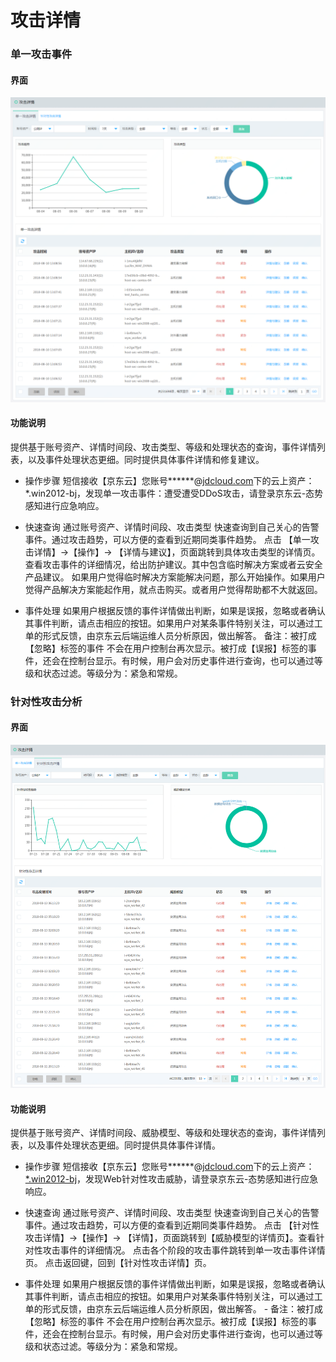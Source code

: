 # 攻击详情

### 单一攻击事件

#### 界面

![](https://github.com/jdcloudcom/cn/blob/cn-csa/image/Situational-Awareness/ad-1.png)

#### 功能说明
提供基于账号资产、详情时间段、攻击类型、等级和处理状态的查询，事件详情列表，以及事件处理状态更细。同时提供具体事件详情和修复建议。

- 操作步骤
短信接收【京东云】您账号***\***@[jdcloud.com](https://jdcloud.com/)下的云上资产：*.win2012-bj，发现单一攻击事件：遭受遭受DDoS攻击，请登录京东云-态势感知进行应急响应。

 - 快速查询
通过账号资产、详情时间段、攻击类型 快速查询到自己关心的告警事件。通过攻击趋势，可以方便的查看到近期同类事件趋势。
点击 【单一攻击详情】->【操作】-> 【详情与建议】，页面跳转到具体攻击类型的详情页。查看攻击事件的详细情况，给出防护建议。其中包含临时解决方案或者云安全产品建议。
如果用户觉得临时解决方案能解决问题，那么开始操作。如果用户觉得产品解决方案能起作用，就点击购买。或者用户觉得帮助都不大就返回。

  - 事件处理
如果用户根据反馈的事件详情做出判断，如果是误报，忽略或者确认其事件判断，请点击相应的按钮。如果用户对某条事件特别关注，可以通过工单的形式反馈，由京东云后端运维人员分析原因，做出解答。
备注：被打成【忽略】标签的事件 不会在用户控制台再次显示。被打成【误报】标签的事件，还会在控制台显示。有时候，用户会对历史事件进行查询，也可以通过等级和状态过滤。等级分为：紧急和常规。

### 针对性攻击分析

#### 界面

  ![](https://github.com/jdcloudcom/cn/blob/cn-csa/image/Situational-Awareness/ad-2.png)

#### 功能说明
提供基于账号资产、详情时间段、威胁模型、等级和处理状态的查询，事件详情列表，以及事件处理状态更细。同时提供具体事件详情。

- 操作步骤
短信接收【京东云】您账号***\***@[jdcloud.com](https://jdcloud.com/)下的云上资产：[*.win2012-bj](https://login.xxx.com/)，发现Web针对性攻击威胁，请登录京东云-态势感知进行应急响应。

 - 快速查询
通过账号资产、详情时间段、攻击类型 快速查询到自己关心的告警事件。通过攻击趋势，可以方便的查看到近期同类事件趋势。
点击 【针对性攻击详情】->【操作】-> 【详情】，页面跳转到【威胁模型的详情页】。查看针对性攻击事件的详细情况。
点击各个阶段的攻击事件跳转到单一攻击事件详情页。
点击返回键，回到【针对性攻击详情】页。

- 事件处理
如果用户根据反馈的事件详情做出判断，如果是误报，忽略或者确认其事件判断，请点击相应的按钮。如果用户对某条事件特别关注，可以通过工单的形式反馈，由京东云后端运维人员分析原因，做出解答。
        - 备注：被打成【忽略】标签的事件 不会在用户控制台再次显示。被打成【误报】标签的事件，还会在控制台显示。有时候，用户会对历史事件进行查询，也可以通过等级和状态过滤。等级分为：紧急和常规。
